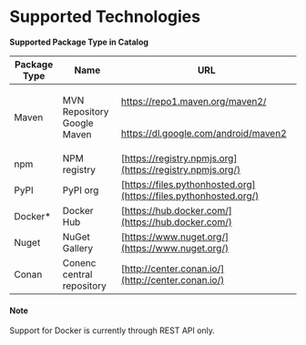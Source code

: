 # Supported Technologies

**Supported Package Type in Catalog**

| Package Type | Name                                  | URL                                                                                                                                                                                    |
| ------------ | ------------------------------------- | -------------------------------------------------------------------------------------------------------------------------------------------------------------------------------------- |
| Maven        | <p>MVN Repository<br>Google Maven</p> | <p><a href="https://repo1.maven.org/maven2/">https://repo1.maven.org/maven2/</a></p><p><br><a href="https://dl.google.com/android/maven2">https://dl.google.com/android/maven2</a></p> |
| npm          | NPM registry                          | [https://registry.npmjs.org](https://registry.npmjs.org/)                                                                                                                              |
| PyPI         | PyPI org                              | [https://files.pythonhosted.org](https://files.pythonhosted.org/)                                                                                                                      |
| Docker\*     | Docker Hub                            | [https://hub.docker.com/](https://hub.docker.com/)                                                                                                                                     |
| Nuget        | NuGet Gallery                         | [https://www.nuget.org/](https://www.nuget.org/)                                                                                                                                       |
| Conan        | Conenc central repository             | [http://center.conan.io/](http://center.conan.io/)                                                                                                                                     |

#### Note

Support for Docker is currently through REST API only.
